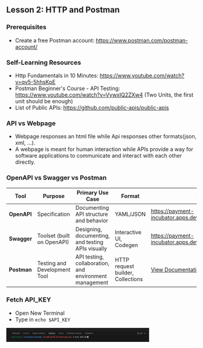 ## Lesson 2: HTTP and Postman

### Prerequisites
- Create a free Postman account: https://www.postman.com/postman-account/

### Self-Learning Resources
- Http Fundamentals in 10 Minutes: https://www.youtube.com/watch?v=qv5-5hhsKpE
- Postman Beginner's Course - API Testing: https://www.youtube.com/watch?v=VywxIQ2ZXw4 (Two Units, the first unit should be enough)
- List of Public APIs: https://github.com/public-apis/public-apis

### API vs Webpage 
- Webpage responses an html file while Api responses other formats(json, xml, ...).
- A webpage is meant for human interaction while APIs provide a way for software applications to communicate and interact with each other directly.

### OpenAPI vs Swagger vs Postman
| Tool        | Purpose                     | Primary Use Case                                  | Format                 | Example                                                                                  |
|-------------|-----------------------------|---------------------------------------------------|------------------------|------------------------------------------------------------------------------------------|
| **OpenAPI** | Specification               | Documenting API structure and behavior            | YAML/JSON              | https://payment-incubator.apps.dev.cborbit.dev/swagger.json           |
| **Swagger** | Toolset (built on OpenAPI)  | Designing, documenting, and testing APIs visually | Interactive UI, Codegen | https://payment-incubator.apps.dev.cborbit.dev/api-docs/                    |
| **Postman** | Testing and Development Tool | API testing, collaboration, and environment management | HTTP request builder, Collections  | [View Documentation](payment_incubator.postman_collection.json)                |

### Fetch API_KEY
- Open New Terminal
- Type in `echo $API_KEY`

<img src="static/fetch-api-key.png" width="75%" height="75%"/>
